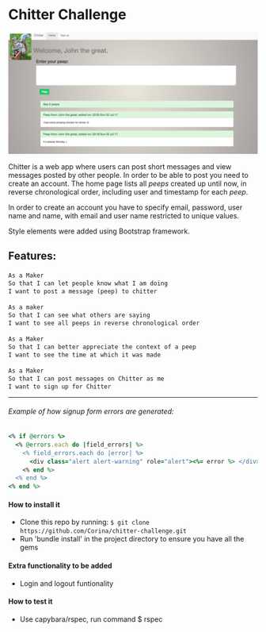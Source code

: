 Chitter Challenge
==================


![id](https://raw.githubusercontent.com/Corina/chitter-challenge/master/public/Screen%20Shot.png)


Chitter is a web app where users can post short messages and view messages posted by other people. In order to be able to post you need to create an account. The home page lists all *peeps* created up until now, in reverse chronological order, including user and timestamp for each *peep*.

In order to create an account you have to specify email, password, user name and name, with email and user name restricted to unique values.

Style elements were added using Bootstrap framework.

Features:
-------

```
As a Maker
So that I can let people know what I am doing
I want to post a message (peep) to chitter

As a maker
So that I can see what others are saying
I want to see all peeps in reverse chronological order

As a Maker
So that I can better appreciate the context of a peep
I want to see the time at which it was made

As a Maker
So that I can post messages on Chitter as me
I want to sign up for Chitter
```
************************************************************
###### Example of how signup form errors are generated:

```ruby
<% if @errors %>
  <% @errors.each do |field_errors| %>
    <% field_errors.each do |error| %>
      <div class="alert alert-warning" role="alert"><%= error %> </div>
    <% end %>
  <% end %>
<% end %>
```

#### How to install it
- Clone this repo by running: `$ git clone https://github.com/Corina/chitter-challenge.git`
- Run 'bundle install' in the project directory to ensure you have all the gems

#### Extra functionality to be added
- Login and logout funtionality

#### How to test it
- Use capybara/rspec, run command $ rspec
